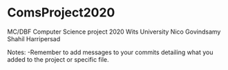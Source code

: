 # ComsProject2020
MC/DBF Computer Science project 2020
Wits University
Nico Govindsamy
Shahil Harripersad

Notes:
-Remember to add messages to your commits detailing what you added to the project or specific file.
